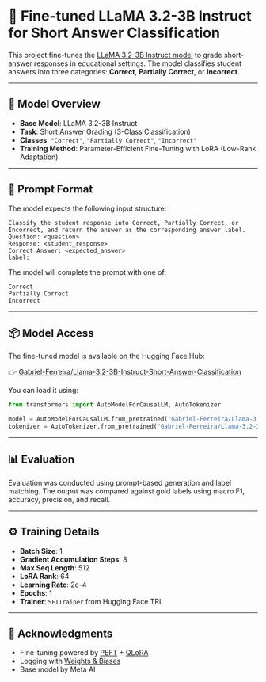 # 🧠 Fine-tuned LLaMA 3.2-3B Instruct for Short Answer Classification

This project fine-tunes the [LLaMA 3.2-3B Instruct model](https://huggingface.co/Gabriel-Ferreira/Llama-3.2-3B-Instruct-Short-Answer-Classification) to grade short-answer responses in educational settings. The model classifies student answers into three categories: **Correct**, **Partially Correct**, or **Incorrect**.

---

## 🚀 Model Overview

- **Base Model**: LLaMA 3.2-3B Instruct  
- **Task**: Short Answer Grading (3-Class Classification)  
- **Classes**: `"Correct"`, `"Partially Correct"`, `"Incorrect"`  
- **Training Method**: Parameter-Efficient Fine-Tuning with LoRA (Low-Rank Adaptation)

---

## 🧾 Prompt Format

The model expects the following input structure:

```
Classify the student response into Correct, Partially Correct, or Incorrect, and return the answer as the corresponding answer label.
Question: <question>
Response: <student_response>
Correct Answer: <expected_answer>
label:
```

The model will complete the prompt with one of:
```
Correct
Partially Correct
Incorrect
```

---

## 📦 Model Access

The fine-tuned model is available on the Hugging Face Hub:

👉 [Gabriel-Ferreira/Llama-3.2-3B-Instruct-Short-Answer-Classification](https://huggingface.co/Gabriel-Ferreira/Llama-3.2-3B-Instruct-Short-Answer-Classification)

You can load it using:

```python
from transformers import AutoModelForCausalLM, AutoTokenizer

model = AutoModelForCausalLM.from_pretrained("Gabriel-Ferreira/Llama-3.2-3B-Instruct-Short-Answer-Classification")
tokenizer = AutoTokenizer.from_pretrained("Gabriel-Ferreira/Llama-3.2-3B-Instruct-Short-Answer-Classification")
```

---

## 📊 Evaluation

Evaluation was conducted using prompt-based generation and label matching. The output was compared against gold labels using macro F1, accuracy, precision, and recall.

---

## ⚙️ Training Details

- **Batch Size**: 1  
- **Gradient Accumulation Steps**: 8  
- **Max Seq Length**: 512  
- **LoRA Rank**: 64  
- **Learning Rate**: 2e-4  
- **Epochs**: 1  
- **Trainer**: `SFTTrainer` from Hugging Face TRL

---

## 📌 Acknowledgments

- Fine-tuning powered by [PEFT](https://github.com/huggingface/peft) + [QLoRA](https://arxiv.org/abs/2305.14314)  
- Logging with [Weights & Biases](https://wandb.ai)  
- Base model by Meta AI
